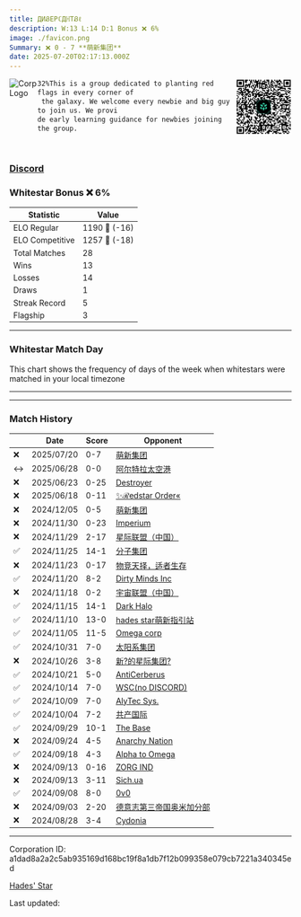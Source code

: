 ```yaml
---
title: ​ДИᏰEPℂДℍTᏰℓ
description: W:13 L:14 D:1 Bonus ❌ 6%
image: ./favicon.png
Summary: ❌ 0 - 7 **萌新集团**
date: 2025-07-20T02:17:13.000Z
---
```

<head>
<link rel="icon" type="image/x-icon" href="./favicon.ico">
</head>
<img align="left" width="50" height="50" src="./favicon.ico" alt="Corp Logo"><img align="right" width="100" height="100" src="./qr.png" alt="QR Code">

```
32%This is a group dedicated to planting red flags in every corner of
 the galaxy. We welcome every newbie and big guy to join us. We provi
de early learning guidance for newbies joining the group.
```
<br>

### [Discord](https://discord.gg/JTC-6519)
### Whitestar Bonus ❌ 6%

| Statistic | Value |
| --- | --- |
| ELO Regular | 1190 🔻  (-16)|
| ELO Competitive | 1257 🔻  (-18)|
| Total Matches | 28 |
| Wins | 13 |
| Losses | 14 |
| Draws | 1 |
| Streak Record | 5 |
| Flagship | 3 |

---

### Whitestar Match Day

This chart shows the frequency of days of the week when whitestars were matched in your local timezone

<!-- Load Chart.js from jsDelivr CDN -->
<script src="https://cdn.jsdelivr.net/npm/chart.js@4.0.1"></script>

<!-- Create a canvas element where the chart will be rendered -->
<canvas id="myChart" width="400" height="200"></canvas>

<!-- JavaScript code to render the bar chart -->
<script>
    document.addEventListener("DOMContentLoaded", function() {
        // Ensure scanTime is an array; if empty, handle accordingly
        let timestamps = [1752545833,1750679299,1750238742,1749789181,1732994879,1732554880,1732415239,1732119764,1731941877,1731687044,1731505249,1731245021,1730811688,1730373372,1729937836,1729484993,1729049929,1728495012,1728055952,1727619302,1727169758,1726724140,1726271655,1725792672,1725774046,1725332921,1724892384,1724433207];

        const fontColor = 'rgba(64, 128, 160, 1)';

        // Function to convert Unix timestamps to day of the week (0=Sunday, 6=Saturday)
        function getDayOfWeek(timestamp) {
            return new Date(timestamp * 1000).getDay();
        }

        // Initialize an array to count occurrences for each day of the week
        let dayCounts = [0, 0, 0, 0, 0, 0, 0];

        // Populate the dayCounts array based on the scanTime data
        timestamps.forEach(ts => {
            let dayOfWeek = getDayOfWeek(ts);
            dayCounts[dayOfWeek]++;
        });

        // Chart.js configuration for the bar chart
        const data = {
            labels: ['Sunday', 'Monday', 'Tuesday', 'Wednesday', 'Thursday', 'Friday', 'Saturday'],
            datasets: [{
                data: dayCounts,
                backgroundColor: [
                    'rgba(0, 191, 255, 0.2)',   // Deep Sky Blue (Sunday)
                    'rgba(135, 206, 250, 0.2)', // Light Sky Blue (Monday)
                    'rgba(173, 216, 230, 0.2)', // Light Blue (Tuesday)
                    'rgba(214, 236, 243, 0.2)', // Custom light blue (Wednesday)
                    'rgba(173, 216, 230, 0.2)', // Light Blue (Thursday)
                    'rgba(135, 206, 250, 0.2)', // Light Sky Blue (Friday)
                    'rgba(0, 191, 255, 0.2)'    // Deep Sky Blue (Saturday)
                ],
                borderColor: [
                    'rgba(0, 191, 255, 1)',
                    'rgba(135, 206, 250, 1)',
                    'rgba(173, 216, 230, 1)',
                    'rgba(214, 236, 243, 1)',
                    'rgba(173, 216, 230, 1)',
                    'rgba(135, 206, 250, 1)',
                    'rgba(0, 191, 255, 1)'
                ],
                borderWidth: 1,
                minBarLength: 5
            }]
        };

        const config = {
            type: 'bar',
            data: data,
            options: {
                scales: {
                    y: {
                        beginAtZero: true,
                        ticks: {
                            stepSize: 1,
                            color: fontColor
                        },
                        grid: {
                            color: 'rgba(255, 255, 255, 0.2)'
                        }
                    },
                    x: {
                        ticks: {
                            color: fontColor
                        },
                        grid: {
                            display: false 
                        }
                    }
                },
                plugins: {
                    legend: {
                        display: false
                    }
                }
            }
        };

        // Render the chart
        const ctx = document.getElementById('myChart').getContext('2d');
        const myChart = new Chart(ctx, config);
    });
</script>
    
---

---
### Match History

|  | Date | Score | Opponent |
| --- | --- | --- | --- |
| ❌ | 2025/07/20 | 0-7 | [萌新集团](https://ws.tsl.rocks/corp/ce01702934684c7c912cca080e785332f51d3f626308b9fb6cb6ed48aa7f042c/) |
| ↔️ | 2025/06/28 | 0-0 | [阿尔特拉太空港](https://ws.tsl.rocks/corp/e534fc2f753336290d411e489dcfbedb0e6e7e5608a9bcaa30edae8638595a9d/) |
| ❌ | 2025/06/23 | 0-25 | [Destroyer](https://ws.tsl.rocks/corp/a577b516f316e05c647ba59ea2ff3d4b0f0980f1f2dd329bc71e48f08460a613/) |
| ❌ | 2025/06/18 | 0-11 | [✨ℛedstar Order«](https://ws.tsl.rocks/corp/01220718f2aba52af83767c0d2e500ff584ec88cd06a8fa451841a5576937e8d/) |
| ❌ | 2024/12/05 | 0-5 | [萌新集团](https://ws.tsl.rocks/corp/cda6bb5c1bf595967bd6f4a2e94f7c7fcc50df3774ccee7939822c252b9cd224/) |
| ❌ | 2024/11/30 | 0-23 | [Imperium](https://ws.tsl.rocks/corp/9e2ab6b52a6e6684059b31f08966101f380a17c9a782d2a39434093e835fb17d/) |
| ❌ | 2024/11/29 | 2-17 | [星际联盟（中国）](https://ws.tsl.rocks/corp/1deb8ab45257a86051f9c285bbbe06652a56d93118d8e442a0a30ddd179f4256/) |
| ✅ | 2024/11/25 | 14-1 | [分子集团](https://ws.tsl.rocks/corp/5b9f14a83989065d411d1e21d908ce3fc4939d48e815ffc39b1b18b6752c827b/) |
| ❌ | 2024/11/23 | 0-17 | [物竞天择，适者生存](https://ws.tsl.rocks/corp/37d348d8b1c6a4ff8594f28196a593a0ba8fb565b62b6bbcc6dae46c2de660cf/) |
| ✅ | 2024/11/20 | 8-2 | [Dirty Minds Inc](https://ws.tsl.rocks/corp/c8436a708008779e050bd40e98b52fc38b3782b31d5fdd99c74918af8005d778/) |
| ❌ | 2024/11/18 | 0-2 | [宇宙联盟（中国）](https://ws.tsl.rocks/corp/f65e4271e098ff050b7e566effe810ba1757388a6eecf4b818ed6c3502743dec/) |
| ✅ | 2024/11/15 | 14-1 | [Dark Halo](https://ws.tsl.rocks/corp/f6ed7c780faf133d3fe411b9ed88480608a56064328539891d1b4348242954f6/) |
| ✅ | 2024/11/10 | 13-0 | [hades star萌新指引站](https://ws.tsl.rocks/corp/06feef105195a4e2ec026c0e3e2c62fce31204dfe6be8e4b26863935efbf8a50/) |
| ✅ | 2024/11/05 | 11-5 | [Omega corp](https://ws.tsl.rocks/corp/17140be6e5915edf2d09ebcf246a7c2650cf39def04823c9a04bdf81ff8fc38e/) |
| ✅ | 2024/10/31 | 7-0 | [太阳系集团](https://ws.tsl.rocks/corp/50f5e0a888ce2f21c0980be0cbb1e444e1d7eeb9dcb2095c3e428bd5bde7a9f6/) |
| ❌ | 2024/10/26 | 3-8 | [新?的星际集团?](https://ws.tsl.rocks/corp/22bf8dd694333c9c627c373b02fed1704094cf10e94618c1f79feaef53183e7e/) |
| ✅ | 2024/10/21 | 5-0 | [AntiCerberus](https://ws.tsl.rocks/corp/05549095de4dbbeb78175abda32e043bd7c0afada2bba974c17c41674469da29/) |
| ✅ | 2024/10/14 | 7-0 | [WSC\(no DISCORD\)](https://ws.tsl.rocks/corp/d15ca51c4f5ca0bf259101e7243117d8270dd8f264ecd4a7f6f694d2b98c7919/) |
| ✅ | 2024/10/09 | 7-0 | [AlyTec Sys\.](https://ws.tsl.rocks/corp/4f98eeb43077d5c00a32f9810352931d8778fb5b24d8b49c318953d489f07df0/) |
| ✅ | 2024/10/04 | 7-2 | [共产国际](https://ws.tsl.rocks/corp/375b1efc576c9d15f93249680dcd6dccaf2ad07cd520b85242d0b704d3a494c6/) |
| ✅ | 2024/09/29 | 10-1 | [The Base](https://ws.tsl.rocks/corp/c81c136682863e2c4470a00fb4b9839924b5986df008b0a8ac9a7f2756e2ed66/) |
| ❌ | 2024/09/24 | 4-5 | [Anarchy Nation](https://ws.tsl.rocks/corp/9c456dbf32e22070620021bf0bea4d2ab9deb0ac7ad4be06a4067a9ced5f2f5b/) |
| ✅ | 2024/09/18 | 4-3 | [Alpha to Omega](https://ws.tsl.rocks/corp/2b3694014264240c8c0d1bb6a20e9d120dff2b6680c98b4e06e34bfd489f9da6/) |
| ❌ | 2024/09/13 | 0-16 | [ZORG IND](https://ws.tsl.rocks/corp/61902ac82b4e5d8b9740d8f783424bbf4f0c804602e644fcb3d6e0447457776f/) |
| ❌ | 2024/09/13 | 3-11 | [Sich\.ua](https://ws.tsl.rocks/corp/9fcd6d7c4fe7f8e39acf48585dfe9c6d3d14edc7781fe8caf85618b3e98c685d/) |
| ✅ | 2024/09/08 | 8-0 | [0v0](https://ws.tsl.rocks/corp/a4f79f85aea53451a9563b51f9a29f73de3ea0956cbce10f369a6f2b714709d2/) |
| ❌ | 2024/09/03 | 2-20 | [德意志第三帝国奥米加分部](https://ws.tsl.rocks/corp/b5f35e30b2dea2621e854b5011a9f9d07ca3585cd26bd9ac92aa7b06c0a522b1/) |
| ❌ | 2024/08/28 | 3-4 | [Cydonia](https://ws.tsl.rocks/corp/d7b61bdd2b275833780d36a5bdf64fa64d7a1dbea9bde8bdcf54a7e37381214a/) |

---
Corporation ID: a1dad8a2a2c5ab935169d168bc19f8a1db7f12b099358e079cb7221a340345ed

[Hades' Star](https://www.hadesstar.com)
<script src="/assets/localtime.js"></script>
<div>
  Last updated: <span class="last-updated-date" data-unix-time="1752977833"></span>
</div>